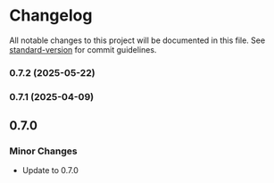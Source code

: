 # Changelog

All notable changes to this project will be documented in this file. See [standard-version](https://github.com/conventional-changelog/standard-version) for commit guidelines.

### 0.7.2 (2025-05-22)

### 0.7.1 (2025-04-09)

## 0.7.0

### Minor Changes

- Update to 0.7.0
